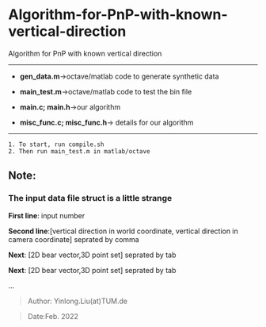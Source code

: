 # Algorithm-for-PnP-with-known-vertical-direction
Algorithm for PnP with known vertical direction
***********

+ **gen_data.m**->octave/matlab code to generate synthetic data
+ **main_test.m**->octave/matlab code to test the bin file


+ **main.c; main.h**->our algorithm
+ **misc_func.c; misc_func.h**-> details for our algorithm
**************
```
1. To start, run compile.sh
2. Then run main_test.m in matlab/octave
```

## Note:

### The input data file struct is a little strange

**First line**: input number

**Second line**:[vertical direction in world coordinate, vertical direction in camera coordinate] seprated by comma

**Next**: [2D bear vector,3D point set] seprated by tab

**Next**: [2D bear vector,3D point set] seprated by tab

...


  >Author: Yinlong.Liu(at)TUM.de
  
  >Date:Feb. 2022


